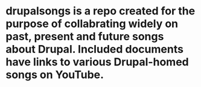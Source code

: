 # drupalsongs is a repo created for the purpose of collabrating widely on past, present and future songs about Drupal. Included documents have links to various Drupal-homed songs on YouTube.
